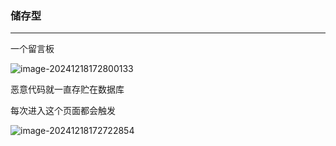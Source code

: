### 储存型

---

一个留言板

![image-20241218172800133](https://gitee.com/bx33661/image/raw/master/path/image-20241218172800133.png)

恶意代码就一直存贮在数据库

每次进入这个页面都会触发

![image-20241218172722854](https://gitee.com/bx33661/image/raw/master/path/image-20241218172722854.png)